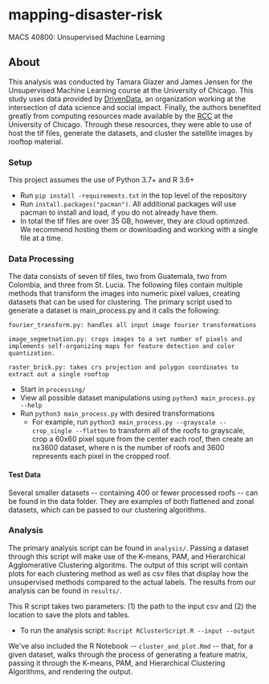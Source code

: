 # mapping-disaster-risk
MACS 40800: Unsupervised Machine Learning 

## About
This analysis was conducted by Tamara Glazer and James Jensen for the Unsupervised Machine Learning course at the University of Chicago. This study uses data provided by [DrivenData](https://www.drivendata.org/competitions/58/disaster-response-roof-type/data/), an organization working at the intersection of data science and social impact. Finally, the authors benefited greatly from computing resources made available by the [RCC](https://rcc.uchicago.edu/resources) at the University of Chicago. Through these resources, they were able to use of host the tif files, generate the datasets, and cluster the satellite images by rooftop material.

### Setup
This project assumes the use of Python 3.7+ and R 3.6+

* Run `pip install -requirements.txt` in the top level of the repository
* Run `install.packages("pacman")`. All additional packages will use pacman to install and load, if you do not already have them. 
* In total the tif files are over 35 GB, however, they are cloud optimzed. We recommend hosting them or downloading and working with a single file at a time. 

### Data Processing

The data consists of seven tif files, two from Guatemala, two from Colombia, and three from St. Lucia. The following files contain multiple methods that transform the images into numeric pixel values, creating datasets that can be used for clustering. The primary script used to generate a dataset is main_process.py and it calls the following: 

```
fourier_transform.py: handles all input image fourier transformations

image_segmetnation.py: crops images to a set number of pixels and implements self-organizing maps for feature detection and color quantization.

raster_brick.py: takes crs projection and polygon coordinates to extract out a single rooftop
```

* Start in `processing/`
* View all possible dataset manipulations using `python3 main_process.py --help`
* Run `python3 main_process.py` with desired transformations
    * For example, run `python3 main_process.py --grayscale --crop_single --flatten` to transform all of the roofs to grayscale, crop a 60x60 pixel squre from the center each roof, then create an nx3600 dataset, where n is the number of roofs and 3600 represents each pixel in the cropped roof. 


#### Test Data
Several smaller datasets -- containing 400 or fewer processed roofs -- can be found in the data folder. They are examples of both flattened and zonal datasets, which can be passed to our clustering algorithms. 


### Analysis

The primary analysis script can be found in `analysis/`. Passing a dataset through this script will make use of the K-means, PAM, and Hierarchical Agglomerative Clustering algoritms. The output of this script will contain plots for each clustering method as well as csv files that display how the unsupervised methods compared to the actual labels. The results from our analysis can be found in `results/`.

This R script takes two parameters: (1) the path to the input csv and (2) the location to save the plots and tables.

* To run the analysis script: `Rscript RClusterScript.R --input --output`

We've also included the R Notebook --  `cluster_and_plot.Rmd` -- that, for a given dataset, walks through the process of  generating a feature matrix, passing it through the K-means, PAM, and Hierarchical Clustering Algorithms, and rendering the output. 





